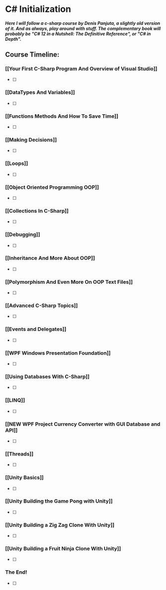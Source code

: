 # C# Initialization

##### Here I will follow a c-sharp course by Denis Panjuta, a slightly old version of it. And as always, play around with stuff. The complementary book will probably be "C# 12 in a Nutshell: The Definitive Reference", or "C# in Depth". 



## Course Timeline:



### [[Your First C-Sharp Program And Overview of Visual Studio]]

- [ ] 

### [[DataTypes And Variables]]

- [ ] 

### [[Functions Methods And How To Save Time]]

- [ ] 

### [[Making Decisions]]

- [ ] 

### [[Loops]]

- [ ] 

### [[Object Oriented Programming OOP]]

- [ ] 

### [[Collections In C-Sharp]]

- [ ] 

### [[Debugging]]

- [ ] 

### [[Inheritance And More About OOP]]

- [ ] 

### [[Polymorphism And Even More On OOP Text Files]]

- [ ] 

### [[Advanced C-Sharp Topics]]

- [ ] 

### [[Events and Delegates]]

- [ ] 

### [[WPF Windows Presentation Foundation]]

- [ ] 

### [[Using Databases With C-Sharp]]

- [ ] 

### [[LINQ]]

- [ ] 
### [[NEW WPF Project Currency Converter with GUI Database and API]]

- [ ] 

### [[Threads]]

- [ ] 

### [[Unity Basics]]

- [ ] 

### [[Unity Building the Game Pong with Unity]]

- [ ] 

### [[Unity Building a Zig Zag Clone With Unity]]

- [ ] 

### [[Unity Building a Fruit Ninja Clone With Unity]]

- [ ] 

### The End!

- [ ] 